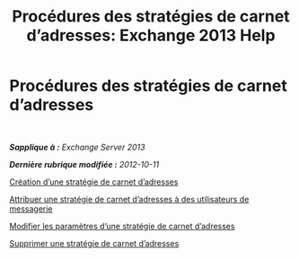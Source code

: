 ﻿---
title: 'Procédures des stratégies de carnet d’adresses: Exchange 2013 Help'
TOCTitle: Procédures des stratégies de carnet d’adresses
ms:assetid: 1204db89-ee4b-459a-8c14-e8d60dd6c4a4
ms:mtpsurl: https://technet.microsoft.com/fr-fr/library/Hh529916(v=EXCHG.150)
ms:contentKeyID: 50477607
ms.date: 04/24/2018
mtps_version: v=EXCHG.150
ms.translationtype: HT
---

# Procédures des stratégies de carnet d’adresses

 

_**Sapplique à :** Exchange Server 2013_

_**Dernière rubrique modifiée :** 2012-10-11_

[Création d’une stratégie de carnet d’adresses](create-an-address-book-policy-exchange-2013-help.md)

[Attribuer une stratégie de carnet d’adresses à des utilisateurs de messagerie](assign-an-address-book-policy-to-mail-users-exchange-2013-help.md)

[Modifier les paramètres d’une stratégie de carnet d’adresses](change-the-settings-of-an-address-book-policy-exchange-2013-help.md)

[Supprimer une stratégie de carnet d’adresses](remove-an-address-book-policy-exchange-2013-help.md)


